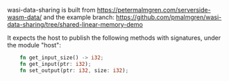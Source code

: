 
wasi-data-sharing is built from https://petermalmgren.com/serverside-wasm-data/ and the example branch: https://github.com/pmalmgren/wasi-data-sharing/tree/shared-linear-memory-demo

It expects the host to publish the following methods with signatures, under the module "host":

```rust
    fn get_input_size() -> i32;
    fn get_input(ptr: i32);
    fn set_output(ptr: i32, size: i32);
```

